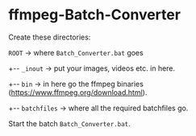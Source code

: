# ffmpeg-Batch-Converter

Create these directories:

`ROOT` -> where `Batch_Converter.bat` goes

+-- `_inout` -> put your images, videos etc. in here.

+-- `bin` -> in here go the ffmpeg binaries (https://www.ffmpeg.org/download.html).

+-- `batchfiles` -> where all the required batchfiles go.


Start the batch `Batch_Converter.bat`.
